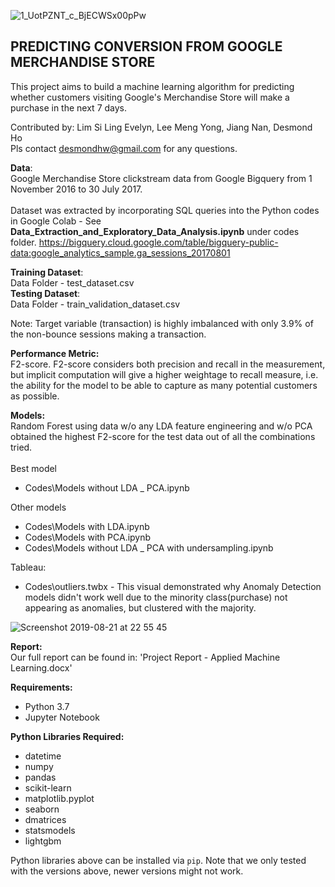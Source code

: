 ![1_UotPZNT_c_BjECWSx00pPw](https://user-images.githubusercontent.com/34176396/63445590-3cac9980-c46b-11e9-9b07-e34c9801a98f.png)
## PREDICTING CONVERSION FROM GOOGLE MERCHANDISE STORE
This project aims to build a machine learning algorithm for predicting whether customers visiting Google's Merchandise Store will make a purchase in the next 7 days.

Contributed by: Lim Si Ling Evelyn, Lee Meng Yong, Jiang Nan, Desmond Ho<br>
Pls contact desmondhw@gmail.com for any questions.

**Data**:<br>
Google Merchandise Store clickstream data from Google Bigquery from 1 November 2016 to 30 July 2017.<br><br>
Dataset was extracted by incorporating SQL queries into the Python codes in Google Colab - See **Data_Extraction_and_Exploratory_Data_Analysis.ipynb** under codes folder.
https://bigquery.cloud.google.com/table/bigquery-public-data:google_analytics_sample.ga_sessions_20170801

**Training Dataset**:<br>
Data Folder - test_dataset.csv<br>
**Testing Dataset**:<br>
Data Folder - 
train_validation_dataset.csv

Note: Target variable (transaction) is highly imbalanced with only 3.9% of the non-bounce sessions making a transaction.

**Performance Metric:** <br>
F2-score. F2-score considers both precision and recall in the measurement, but implicit computation will give a higher weightage to recall measure, i.e. the ability for the model to be able to capture as many potential customers as possible. 

**Models:**<br>
Random Forest using data w/o any LDA feature engineering and w/o PCA obtained the highest F2-score for the test data out of all the combinations tried.<br><br>
Best model
* Codes\Models without LDA _ PCA.ipynb<br>

Other models
* Codes\Models with LDA.ipynb
* Codes\Models with PCA.ipynb
* Codes\Models without LDA _ PCA with undersampling.ipynb

Tableau:<br>
* Codes\outliers.twbx - This visual demonstrated why Anomaly Detection models didn't work well due to the minority class(purchase) not appearing as anomalies, but clustered with the majority.

![Screenshot 2019-08-21 at 22 55 45](https://user-images.githubusercontent.com/34176396/63444603-8300f900-c469-11e9-946f-0519ca38e7ab.png)


**Report:**<br>
Our full report can be found in: 'Project Report - Applied Machine Learning.docx'

**Requirements:** <br>

* Python 3.7 <br>
* Jupyter Notebook

**Python Libraries Required:**<br>

* datetime<br>
* numpy<br>
* pandas<br>
* scikit-learn<br>
* matplotlib.pyplot<br>
* seaborn<br>
* dmatrices<br>
* statsmodels<br>
* lightgbm<br>


Python libraries above can be installed via `pip`. Note that we only tested with the versions above, newer versions might not work.
